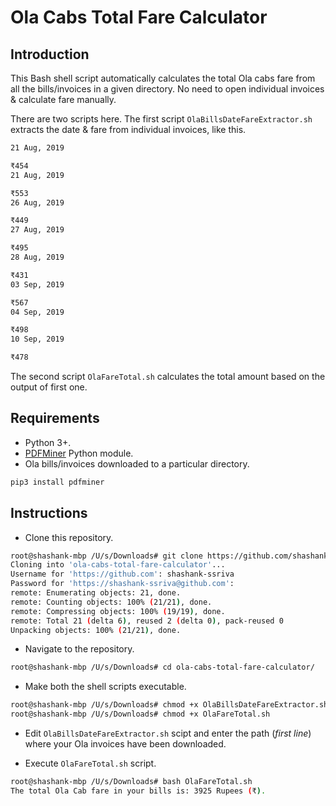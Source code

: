# Ola Cabs Total Fare Calculator

## Introduction
This Bash shell script automatically calculates the total Ola cabs fare from all the bills/invoices in a given directory. No need to open individual invoices & calculate fare manually.

There are two scripts here. The first script ``OlaBillsDateFareExtractor.sh`` extracts the date & fare from individual invoices, like this.

```bash
21 Aug, 2019

₹454
21 Aug, 2019

₹553
26 Aug, 2019

₹449
27 Aug, 2019

₹495
28 Aug, 2019

₹431
03 Sep, 2019

₹567
04 Sep, 2019

₹498
10 Sep, 2019

₹478
```
The second script ``OlaFareTotal.sh`` calculates the total amount based on the output of first one.

## Requirements
* Python 3+.
* [PDFMiner](https://pypi.org/project/pdfminer/) Python module.
* Ola bills/invoices downloaded to a particular directory.

```bash
pip3 install pdfminer
```
## Instructions
* Clone this repository.

```bash
root@shashank-mbp /U/s/Downloads# git clone https://github.com/shashank-ssriva/ola-cabs-total-fare-calculator.git
Cloning into 'ola-cabs-total-fare-calculator'...
Username for 'https://github.com': shashank-ssriva
Password for 'https://shashank-ssriva@github.com':
remote: Enumerating objects: 21, done.
remote: Counting objects: 100% (21/21), done.
remote: Compressing objects: 100% (19/19), done.
remote: Total 21 (delta 6), reused 2 (delta 0), pack-reused 0
Unpacking objects: 100% (21/21), done.
```
* Navigate to the repository.

```bash
root@shashank-mbp /U/s/Downloads# cd ola-cabs-total-fare-calculator/
```
* Make both the shell scripts executable.

```bash
root@shashank-mbp /U/s/Downloads# chmod +x OlaBillsDateFareExtractor.sh
root@shashank-mbp /U/s/Downloads# chmod +x OlaFareTotal.sh
```
* Edit ``OlaBillsDateFareExtractor.sh`` scipt and enter the path (*first line*) where your Ola invoices have been downloaded.

* Execute ``OlaFareTotal.sh`` script.

```bash
root@shashank-mbp /U/s/Downloads# bash OlaFareTotal.sh
The total Ola Cab fare in your bills is: 3925 Rupees (₹).
```

